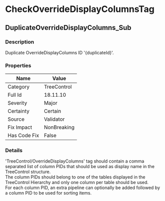 ﻿---  
uid: Validator_18_11_10  
---

# CheckOverrideDisplayColumnsTag

## DuplicateOverrideDisplayColumns\_Sub

### Description

Duplicate OverrideDisplayColumns ID '{duplicateId}'.

### Properties

| Name         | Value       |
| ------------ | ----------- |
| Category     | TreeControl |
| Full Id      | 18.11.10    |
| Severity     | Major       |
| Certainty    | Certain     |
| Source       | Validator   |
| Fix Impact   | NonBreaking |
| Has Code Fix | False       |

### Details

'TreeControl\/OverrideDisplayColumns' tag should contain a comma separated list of column PIDs that should be used as display name in the TreeControl structure.  
The column PIDs should belong to one of the tables displayed in the TreeControl Hierarchy and only one column per table should be used.  
For each column PID, an extra pipeline can optionally be added followed by a column PID to be used for sorting items.

